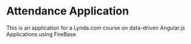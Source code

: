 # Attendance Application
This is an application for a Lynda.com course on data-driven Angular.js Applications using FireBase